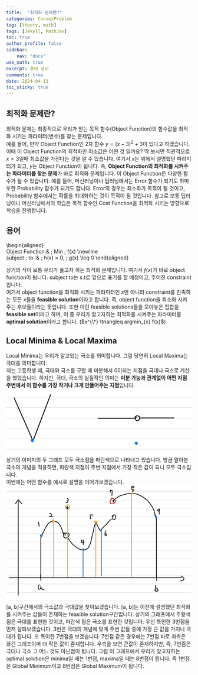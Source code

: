 ```yaml
---
title:  "최적화 문제란?"
categories: ConvexProblem
tag: [theory, math]
tags: [Jekyll, MathJax]
toc: true
author_profile: false
sidebar:
    nav: "docs"
use_math: true
excerpt: 용어 정리
comments: true
date: 2024-04-11
toc_sticky: true
---
```


## 최적화 문제란?
최적화 문제는 최종적으로 우리가 얻는 목적 함수(Object Function)의 함수값을 최적화 시키는 파라미터(변수)를 찾는 문제입니다.    
예를 들어, 만약 Object Function인 2차 함수 $y = (x - 3)^2 + 3$이 있다고 하겠습니다. 이때 이 Object Function의 최적화인 최소값은 어떤 것 일까요? 딱 보시면 직관적으로 $x=3$일때 최소값을 가진다는 것을 알 수 있습니다. 여기서 $x$는 위에서 설명했던 파라미터가 되고, $y$는 Object Function이 됩니다. 즉, **Object Function의 최적화를 시켜주는 파라미터를 찾는 문제**가 바로 최적화 문제입니다. 이 Object Function은 다양한 함수가 될 수 있습니다. 예를 들어, 머신러닝이나 딥러닝에서는 Error 함수가 되기도 하며 또한 Probability 함수가 되기도 합니다. Error의 경우는 최소화가 목적이 될 것이고, Probability 함수에서는 확률을 최대화하는 것이 목적이 될 것입니다. 참고로 보통 딥러닝이나 머신러닝에서의 학습은 목적 함수인 Cost Function을 최적화 시키는 방향으로 학습을 진행합니다.

## 용어
\begin{aligned}    
Object Function:& \; Min \; f(x) \newline   
subject \; to :& \; h(x) = 0, \; g(x) \leq 0
\end{aligned}   

상기의 식이 보통 우리가 풀고자 하는 최적화 문제입니다. 여기서 $f(x)$가 바로 object function이 됩니다. subject to는 s.t로 앞으로 표기를 할 예정이고, 주어진 constraint입니다.   
여기서 object function을 최적화 시키는 파라미터인 $x$만 아니라 constraint를 만족하는 모든 $x$들을 **feasible solution**이라고 합니다. 즉, object function을 최소화 시켜주는 후보들이라는 뜻입니다. 또한 이런 feasible solutions들을 모아놓은 집합을 **feasible set**이라고 하며, 이 중 우리가 찾고자하는 최적화를 시켜주는 파라미터를 **optimal solution**이라고 합니다. ($x^{\*} \triangleq argmin_{x} f(x)$)   

## Local Minima & Local Maxima
Local Minima는 우리가 알고있는 극소를 의미합니다. 그럼 당연히 Local Maxima는 극대를 의미합니다.    
저는 고등학생 때, 극대와 극소를 구할 때 미분해서 0이되는 지점을 극대나 극소로 계산을 했었습니다. 하지만, 극대, 극소의 실질적인 의미는 **미분 가능과 관계없이 어떤 지점 주변에서 이 함수를 가장 작거나 크게 만들어주는 지점**입니다.    
<img src="../../../assets/images/ConvexProblem/2024-04-11-Optimization Problem/Optimization Problem 1.jpg" alt="Optimization Problem 1" style="zoom:80%;" />    
상기의 이미지의 두 그래프 모두 극소점을 파란색으로 나타내고 있습니다. 방금 알아본 극소의 개념을 적용하면, 파란색 지점이 주변 지점에서 가장 작은 값이 되니 모두 극소입니다.   
이번에는 어떤 함수를 예시로 설명을 이어가보겠습니다.   
<img src="../../../assets/images/ConvexProblem/2024-04-11-Optimization Problem/Optimization Problem 2.jpg" alt="Optimization Problem 2" style="zoom:80%;" />    
[a, b]구간에서의 극소값과 극대값을 찾아보겠습니다. [a, b]는 이전에 설명했던 최적화를 시켜주는 값들이 존재하는 feasible solution구간입니다. 상기의 그래프에서 주황색 점은 극대를 표현한 것이고, 파란색 점은 극소를 표현한 것입니다. 우선 특인한 3번점을 먼저 살펴보겠습니다. 3번은 극대의 개념에 맞게 주변 값들 중에 가장 큰 값을 가지니 극대가 됩니다. 또 특이한 7번점을 보겠습니다. 7번점 같은 경우에는 7번점 바로 좌측은 끊긴 그래프이며 더 작은 값이 존재합니다. 우측을 보면 큰값이 존재하지만, 즉, 7번즘은 극대나 극소 그 어느 것도 아닌점이 됩니다. 그럼 이 그래프에서 우리가 찾고자하는 optimal solution은 minima일 때는 1번점, maxima일 때는 8번점이 됩니다. 즉 1번점은 Global Minimum이고 8번점은 Global Maximum이 됩니다. 